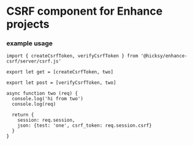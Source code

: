 # CSRF component for Enhance projects


### example usage

```
import { createCsrfToken, verifyCsrfToken } from '@hicksy/enhance-csrf/server/csrf.js'

export let get = [createCsrfToken, two]

export let post = [verifyCsrfToken, two]

async function two (req) {
  console.log('hi from two')
  console.log(req)
  
  return { 
    session: req.session,
    json: {test: 'one', csrf_token: req.session.csrf}
  }
}
```

